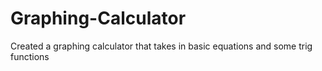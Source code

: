 # Graphing-Calculator
Created a graphing calculator that takes in basic equations and some trig functions
